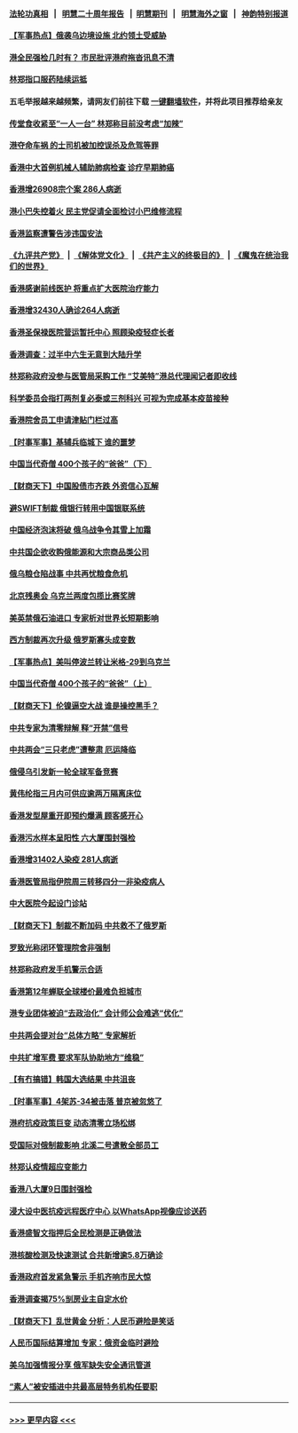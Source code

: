 #### [法轮功真相](https://github.com/gfw-breaker/truth/blob/master/README.md?t=0) &nbsp;&nbsp;|&nbsp;&nbsp; [明慧二十周年报告](https://github.com/gfw-breaker/mh-reports/blob/master/README.md?t=0) &nbsp;&nbsp;|&nbsp;&nbsp;[明慧期刊](https://github.com/gfw-breaker/mh-qikan) &nbsp;&nbsp;|&nbsp;&nbsp; [明慧海外之窗](https://github.com/gfw-breaker/mh-news/blob/master/README.md?t=0) &nbsp;&nbsp;|&nbsp;&nbsp; [神韵特别报道](https://github.com/gfw-breaker/mh-news/blob/master/shenyun.md?t=0)
#### [【军事热点】俄袭乌边境设施 北约领土受威胁](../pages/nsc415/n13646213.md?t=03160851) 
#### [港全民强检几时有？ 市民批评港府拖沓讯息不清](../pages/nsc415/n13646572.md?t=03160851) 
#### [林郑指口服药陆续运抵](../pages/nsc415/n13646698.md?t=03160851) 
#### 五毛举报越来越频繁，请网友们前往下载 [一键翻墙软件](https://github.com/gfw-breaker/ssr-accounts)，并将此项目推荐给亲友
#### [传堂食收紧至“一人一台” 林郑称目前没考虑“加辣”](../pages/nsc415/n13646677.md?t=03160851) 
#### [港夺命车祸 的士司机被加控误杀及危驾等罪](../pages/nsc415/n13646669.md?t=03160851) 
#### [香港中大首例机械人辅助肺病检查 诊疗早期肺癌](../pages/nsc415/n13646662.md?t=03160851) 
#### [香港增26908宗个案 286人病逝](../pages/nsc415/n13646557.md?t=03160851) 
#### [港小巴失控着火 民主党促请全面检讨小巴维修流程](../pages/nsc415/n13646530.md?t=03160851) 
#### [香港监察遭警告涉违国安法](../pages/nsc415/n13646514.md?t=03160851) 
#### [《九评共产党》](https://github.com/begood0513/9ping.md/blob/master/README.md) &nbsp;|&nbsp; [《解体党文化》](../../../../jtdwh.md/blob/master/README.md)  &nbsp;|&nbsp; [《共产主义的终极目的》](../../../../gczydzjmd.md/blob/master/README.md) &nbsp;|&nbsp; [《魔鬼在统治我们的世界》](../../../../mgztzwmdsj.md/blob/master/README.md) 
#### [香港感谢前线医护 将重点扩大医院治疗能力](../pages/nsc415/n13644250.md?t=03160851) 
#### [香港增32430人确诊264人病逝](../pages/nsc415/n13644183.md?t=03160851) 
#### [香港圣保禄医院营运暂托中心 照顾染疫轻症长者](../pages/nsc415/n13644066.md?t=03160851) 
#### [香港调查：过半中六生无意到大陆升学](../pages/nsc415/n13644078.md?t=03160851) 
#### [林郑称政府没参与医管局采购工作 “艾美特”港总代理闻记者即收线](../pages/nsc415/n13644016.md?t=03160851) 
#### [科学委员会指打两剂复必泰或三剂科兴 可视为完成基本疫苗接种](../pages/nsc415/n13643995.md?t=03160851) 
#### [香港院舍员工申请津贴门栏过高](../pages/nsc415/n13643977.md?t=03160851) 
#### [【时事军事】基辅兵临城下 谁的噩梦](../pages/nsc415/n13642646.md?t=03160851) 
#### [中国当代奇僧 400个孩子的“爸爸”（下）](../pages/nsc415/n13639864.md?t=03160851) 
#### [【财商天下】中国股债市齐跌 外资信心瓦解](../pages/nsc415/n13641873.md?t=03160851) 
#### [避SWIFT制裁 俄银行转用中国银联系统](../pages/nsc415/n13641855.md?t=03160851) 
#### [中国经济泡沫将破 俄乌战争令其雪上加霜](../pages/nsc415/n13641781.md?t=03160851) 
#### [中共国企欲收购俄能源和大宗商品类公司](../pages/nsc415/n13641699.md?t=03160851) 
#### [俄乌粮仓陷战事 中共再忧粮食危机](../pages/nsc415/n13641640.md?t=03160851) 
#### [北京残奥会 乌克兰两度包揽比赛奖牌](../pages/nsc415/n13641596.md?t=03160851) 
#### [美英禁俄石油进口 专家析对世界长短期影响](../pages/nsc415/n13641574.md?t=03160851) 
#### [西方制裁再次升级 俄罗斯寡头成变数](../pages/nsc415/n13641455.md?t=03160851) 
#### [【军事热点】美叫停波兰转让米格-29到乌克兰](../pages/nsc415/n13640407.md?t=03160851) 
#### [中国当代奇僧 400个孩子的“爸爸”（上）](../pages/nsc415/n13639845.md?t=03160851) 
#### [【财商天下】伦镍逼空大战 谁是操控黑手？](../pages/nsc415/n13640138.md?t=03160851) 
#### [中共专家为清零辩解 释“开禁”信号](../pages/nsc415/n13639729.md?t=03160851) 
#### [中共两会“三只老虎”遭整肃 厄运降临](../pages/nsc415/n13639544.md?t=03160851) 
#### [俄侵乌引发新一轮全球军备竞赛](../pages/nsc415/n13639231.md?t=03160851) 
#### [黄伟纶指三月内可供应逾两万隔离床位](../pages/nsc415/n13637892.md?t=03160851) 
#### [香港发型屋重开即预约爆满 顾客感开心](../pages/nsc415/n13637872.md?t=03160851) 
#### [香港污水样本呈阳性 六大厦围封强检](../pages/nsc415/n13637863.md?t=03160851) 
#### [香港增31402人染疫 281人病逝](../pages/nsc415/n13637832.md?t=03160851) 
#### [香港医管局指伊院周三转移四分一非染疫病人](../pages/nsc415/n13637805.md?t=03160851) 
#### [中大医院今起设门诊站](../pages/nsc415/n13637786.md?t=03160851) 
#### [【财商天下】制裁不断加码 中共救不了俄罗斯](../pages/nsc415/n13637209.md?t=03160851) 
#### [罗致光称闭环管理院舍非强制](../pages/nsc415/n13637758.md?t=03160851) 
#### [林郑称政府发手机警示合适](../pages/nsc415/n13637715.md?t=03160851) 
#### [香港第12年蝉联全球楼价最难负担城市](../pages/nsc415/n13637195.md?t=03160851) 
#### [港专业团体被迫“去政治化” 会计师公会难逃“优化”](../pages/nsc415/n13637271.md?t=03160851) 
#### [中共两会提对台“总体方略” 专家解析](../pages/nsc415/n13637095.md?t=03160851) 
#### [中共扩增军费 要求军队协助地方“维稳”](../pages/nsc415/n13637020.md?t=03160851) 
#### [【有冇搞错】韩国大选结果 中共沮丧](../pages/nsc415/n13634855.md?t=03160851) 
#### [【时事军事】4架苏-34被击落 普京被忽悠了](../pages/nsc415/n13634344.md?t=03160851) 
#### [港府抗疫政策巨变 动态清零立场松绑](../pages/nsc415/n13635169.md?t=03160851) 
#### [受国际对俄制裁影响 北溪二号遣散全部员工](../pages/nsc415/n13634956.md?t=03160851) 
#### [林郑认疫情超应变能力](../pages/nsc415/n13634967.md?t=03160851) 
#### [香港八大厦9日围封强检](../pages/nsc415/n13634936.md?t=03160851) 
#### [浸大设中医抗疫远程医疗中心 以WhatsApp视像应诊送药](../pages/nsc415/n13634934.md?t=03160851) 
#### [香港盛智文指押后全民检测是正确做法](../pages/nsc415/n13634919.md?t=03160851) 
#### [港核酸检测及快速测试 合共新增逾5.8万确诊](../pages/nsc415/n13634918.md?t=03160851) 
#### [香港政府首发紧急警示 手机齐响市民大惊](../pages/nsc415/n13634909.md?t=03160851) 
#### [香港调查揭75%㓥房业主自定水价](../pages/nsc415/n13634886.md?t=03160851) 
#### [【财商天下】乱世黄金 分析：人民币避险是笑话](../pages/nsc415/n13634317.md?t=03160851) 
#### [人民币国际结算增加 专家：俄资金临时避险](../pages/nsc415/n13634676.md?t=03160851) 
#### [美乌加强情报分享 俄军缺失安全通讯管道](../pages/nsc415/n13634623.md?t=03160851) 
#### [“素人”被安插进中共最高层特务机构任要职](../pages/nsc415/n13634243.md?t=03160851) 

----
#### [ >>> 更早内容 <<< ](../indexes/nsc415-earlier.md)
